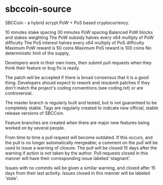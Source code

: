# sbccoin-source
SBCCoin - a hybrid scrypt PoW + PoS based cryptocurrency.

10 minutes stake spacing 30 minutes PoW spacing Balanced PoW blocks and stakes weighting The PoW subsidy halves every x64 multiply of PoW difficulty The PoS interest halves every x64 multiply of PoS difficulty Maximum PoW reward is 50 coins Maximum PoS reward is 100 coins No deterministic limit of the supply,

Developers work in their own trees, then submit pull requests when they think their feature or bug fix is ready.

The patch will be accepted if there is broad consensus that it is a good thing. Developers should expect to rework and resubmit patches if they don't match the project's coding conventions (see coding.txt) or are controversial.

The master branch is regularly built and tested, but is not guaranteed to be completely stable. Tags are regularly created to indicate new official, stable release versions of SBCCoin.

Feature branches are created when there are major new features being worked on by several people.

From time to time a pull request will become outdated. If this occurs, and the pull is no longer automatically mergeable; a comment on the pull will be used to issue a warning of closure. The pull will be closed 15 days after the warning if action is not taken by the author. Pull requests closed in this manner will have their corresponding issue labeled 'stagnant'.

Issues with no commits will be given a similar warning, and closed after 15 days from their last activity. Issues closed in this manner will be labeled 'stale'.
